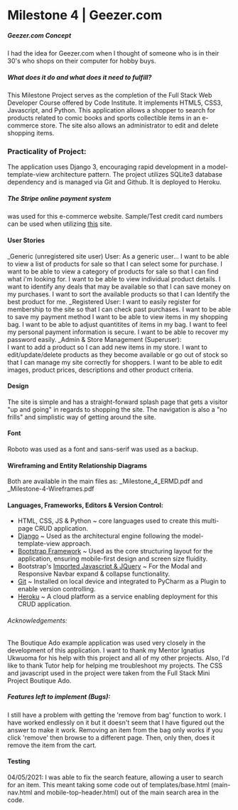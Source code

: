 # Milestone 4 | Geezer.com 

##### Geezer.com Concept
I had the idea for Geezer.com when I thought of someone who is in their 30's who shops on their computer for 
hobby buys.

##### What does it do and what does it need to fulfill?
This Milestone Project serves as the completion of the Full Stack
Web Developer Course offered by Code Institute.
It implements HTML5, CSS3, Javascript, and Python.
This application allows a shopper to search for products
related to comic books and sports collectible items in an
e-commerce store. The site also allows an administrator to
edit and delete shopping items.

### Practicality of Project:
The application uses Django 3, encouraging rapid development in 
a model-template-view architecture pattern. The project utilizes
SQLite3 database dependency and is managed via Git and Github. 
It is deployed to Heroku. 

##### The Stripe online payment system
was used for this e-commerce website. Sample/Test credit card numbers can 
be used when utilizing <a href="https://stripe.com/docs/testing#cards">this</a>
site.

#### User Stories 
_Generic (unregistered site user) User:
As a generic user...
I want to be able to view a list of products for 
sale so that I can select some for purchase.
I want to be able to view a category of 
products for sale so that I can find what 
i'm looking for.
I want to be able to view individual product details.
I want to identify any deals that may be 
available so that I can save money on my 
purchases.
I want to sort the available products so that I can Identify the best 
product for me.
_Registered User:
I want to easily register for membership to the site so that I can 
check past purchases.
I want to be able to save my payment method
I want to be able to view items in my shopping bag.
I want to be able to adjust quantitites of items in my 
bag.
I want to feel my personal payment 
information is secure.
I want to be able to recover my password easily.
_Admin & Store Management (Superuser):   
I want to add a 
product so I can add new items in my store. 
I want to edit/update/delete products as 
they become available or go out of stock 
so that I can manage my site correctly 
for shoppers. 
I want to be able to edit 
images, product prices, descriptions and 
other product criteria.

#### Design
The site is simple and has a straight-forward
splash page that gets a visitor "up and going" in regards
to shopping the site. The navigation is also a "no frills"
and simplistic way of getting around the site. 

#### Font
Roboto was used as a font and sans-serif was used as a backup.

#### Wireframing and Entity Relationship Diagrams
Both are available in the main files as:
    _Milestone_4_ERMD.pdf and
    _Milestone-4-Wireframes.pdf

#### Languages, Frameworks, Editors & Version Control:

* HTML, CSS, JS & Python ~ core languages used to create this multi-page CRUD application.
* <a href="https://www.djangoproject.com/">Django</a> ~ Used as the architectural engine following the model-template-view approach.
* <a href="https://getbootstrap.com/"> Bootstrap Framework</a> ~ Used as the core structuring layout for the application, ensuring mobile-first design and screen size fluidity.
* Bootstrap's <a href="https://getbootstrap.com/docs/4.3/getting-started/introduction/#js">Imported Javascript & JQuery</a> ~ For the Modal and Responsive Navbar expand & collapse functionality.
* <a href="https://git-scm.com/">Git</a> ~ Installed on local device and integrated to PyCharm as a Plugin to enable version controlling.
* <a href="https://www.heroku.com/">Heroku</a> ~ A cloud platform as a service enabling deployment for this CRUD application.

###### Acknowledgements:
The Boutique Ado example application was used very closely in the development of this application. I want to thank my Mentor Ignatius Ukwuoma for his help 
with this project and all of my other projects. Also, I'd like to thank Tutor help for helping me troubleshoot my
projects. The CSS and javascript used in the project were taken from the Full Stack Mini Project Boutique Ado.

##### Features left to implement (Bugs):
I still have a problem with getting the 'remove from bag' function to work. I have worked endlessly on it
but it doesn't seem that I have figured out the answer to make it work.
Removing an item from the bag only works if you click 'remove' then browse
to a different page. Then, only then, does it remove the item from the cart.

#### Testing
04/05/2021: I was able to fix the search feature, allowing a user to search for an item. This meant taking some code out of 
templates/base.html (main-nav.html and mobile-top-header.html) out of the main search area in the code. 